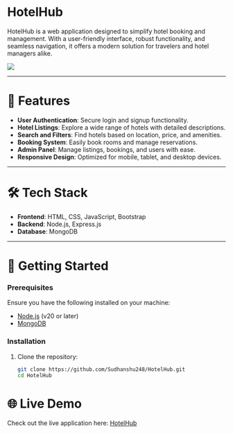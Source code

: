 # HotelHub

HotelHub is a web application designed to simplify hotel booking and management. With a user-friendly interface, robust functionality, and seamless navigation, it offers a modern solution for travelers and hotel managers alike.

<img src="https://drive.google.com/uc?id=17EFVerzVFsaln4ovJMVJ5B9tqcwbxPjy"   />

---

<h1>🌟 Features</h1>

- **User Authentication**: Secure login and signup functionality.
- **Hotel Listings**: Explore a wide range of hotels with detailed descriptions.
- **Search and Filters**: Find hotels based on location, price, and amenities.
- **Booking System**: Easily book rooms and manage reservations.
- **Admin Panel**: Manage listings, bookings, and users with ease.
- **Responsive Design**: Optimized for mobile, tablet, and desktop devices.

---

<h1>🛠️ Tech Stack</h1>

- **Frontend**: HTML, CSS, JavaScript, Bootstrap
- **Backend**: Node.js, Express.js
- **Database**: MongoDB

---

<h1>🚀 Getting Started</h1>

### Prerequisites

Ensure you have the following installed on your machine:
- [Node.js](https://nodejs.org/) (v20 or later)
- [MongoDB](https://www.mongodb.com/)

### Installation

1. Clone the repository:
   ```bash
   git clone https://github.com/Sudhanshu248/HotelHub.git
   cd HotelHub


<h1>🌐 Live Demo</h1>

Check out the live application here: [HotelHub](https://hotelhub-dvzw.onrender.com/listings)

